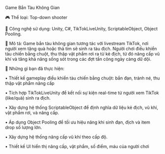 
Game Bắn Tàu Không Gian

🎮 Thể loại: Top-down shooter

🔧 Công nghệ sử dụng: Unity, C#, TikTokLiveUnity, ScriptableObject, Object Pooling.

🌟 Mô tả:
Game bắn tàu không gian tương tác với livestream TikTok, nơi người xem tặng quà hoặc thả tim sẽ sinh ra tàu địch. Người chơi điều khiển tàu chiến bằng chuột, thu thập vật phẩm rơi ra từ kẻ địch, từ đó nâng cấp vũ khí và tăng khả năng sống sót trong các đợt tấn công ngày càng dữ dội.

🎯 Những gì bạn đã thực hiện:

• Thiết kế gameplay điều khiển tàu chiến bằng chuột: bắn đạn, tránh né, thu thập vật phẩm nâng cấp

• Tích hợp TikTokLiveUnity để kết nối sự kiện real-time từ người xem TikTok (like/quà) sinh ra địch.

• Xây dựng hệ thống ScriptableObject để định nghĩa dữ liệu kẻ địch, vũ khí, vật phẩm rơi, và nâng cấp.

• Áp dụng Object Pooling để tối ưu hiệu năng khi sinh đạn, địch và item drop số lượng lớn.

• Xây dựng hệ thống nâng cấp vũ khí theo cấp độ.

• Thiết kế UI hiển thị nâng cấp, vật phẩm, số điểm, máu của người chơi
